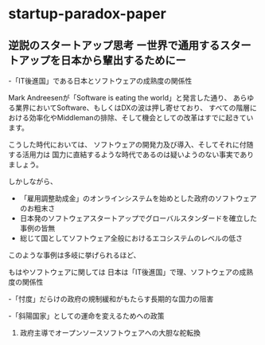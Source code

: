 # startup-paradox-paper

## 逆説のスタートアップ思考 ー世界で通用するスタートアップを日本から輩出するためにー

-「IT後進国」である日本とソフトウェアの成熟度の関係性

Mark Andreesenが「Software is eating the world」と発言した通り、
あらゆる業界においてSoftware、もしくはDXの波は押し寄せており、
すべての階層における効率化やMiddlemanの排除、そして機会としての改革はすでに起きています。

こうした時代においては、
ソフトウェアの開発力及び導入、そしてそれに付随する活用力は
国力に直結するような時代であるのは疑いようのない事実でありましょう。

しかしながら、

* 「雇用調整助成金」のオンラインシステムを始めとした政府のソフトウェアのお粗末さ
*  日本発のソフトウェアスタートアップでグローバルスタンダードを確立した事例の皆無
*  総じて国としてソフトウェア全般におけるエコシステムのレベルの低さ

このような事例は多岐に挙げられるほど、

もはやソフトウェアに関しては
日本は「IT後進国」で理、ソフトウェアの成熟度の関係性


-「忖度」だらけの政府の規制緩和がもたらす長期的な国力の阻害

-「斜陽国家」としての運命を変えるためへの政策

1. 政府主導でオープンソースソフトウェアへの大胆な舵転換
<!--stackedit_data:
eyJoaXN0b3J5IjpbLTcwOTU0NzcwNiw5NDk3NTAwMTddfQ==
-->